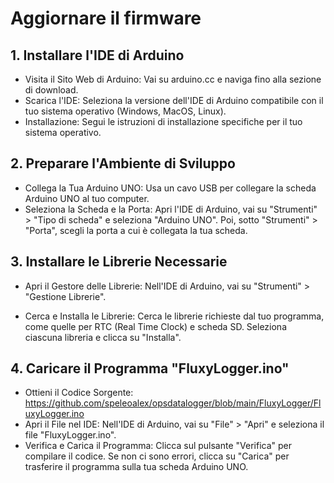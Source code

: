 # Aggiornare il firmware 

## 1. Installare l'IDE di Arduino
- Visita il Sito Web di Arduino: Vai su arduino.cc e naviga fino alla sezione di download.
- Scarica l'IDE: Seleziona la versione dell'IDE di Arduino compatibile con il tuo sistema operativo (Windows, MacOS, Linux).
- Installazione: Segui le istruzioni di installazione specifiche per il tuo sistema operativo.

## 2. Preparare l'Ambiente di Sviluppo
- Collega la Tua Arduino UNO: Usa un cavo USB per collegare la scheda Arduino UNO al tuo computer.
- Seleziona la Scheda e la Porta: Apri l'IDE di Arduino, vai su "Strumenti" > "Tipo di scheda" e seleziona "Arduino UNO". Poi, sotto "Strumenti" > "Porta", scegli la porta a cui è collegata la tua scheda.

## 3. Installare le Librerie Necessarie
 - Apri il Gestore delle Librerie: Nell'IDE di Arduino, vai su "Strumenti" > "Gestione Librerie".

- Cerca e Installa le Librerie: Cerca le librerie richieste dal tuo programma, come quelle per RTC (Real Time Clock) e scheda SD. Seleziona ciascuna libreria e clicca su "Installa".

## 4. Caricare il Programma "FluxyLogger.ino"
- Ottieni il Codice Sorgente: https://github.com/speleoalex/opsdatalogger/blob/main/FluxyLogger/FluxyLogger.ino
- Apri il File nel IDE: Nell'IDE di Arduino, vai su "File" > "Apri" e seleziona il file "FluxyLogger.ino".
- Verifica e Carica il Programma: Clicca sul pulsante "Verifica" per compilare il codice. Se non ci sono errori,  clicca su "Carica" per trasferire il programma sulla tua scheda Arduino UNO.
